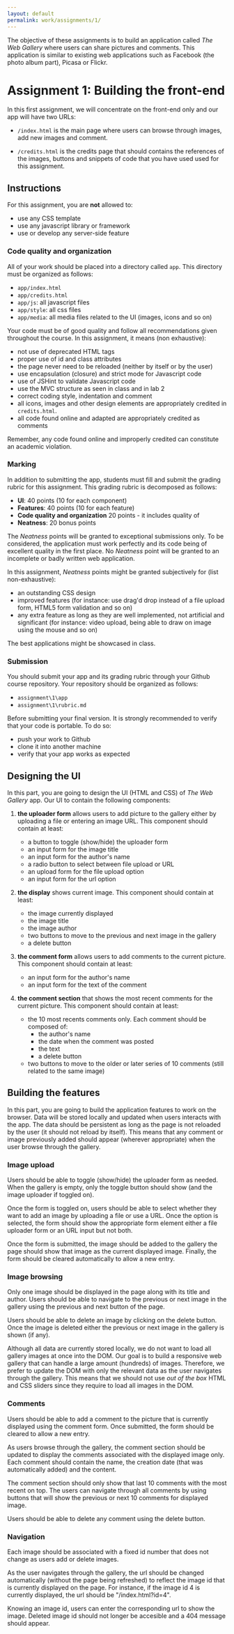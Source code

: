 ```yaml
---
layout: default
permalink: work/assignments/1/
---
```


The objective of these assignments is to build an application called *The Web Gallery* where users can share pictures and comments. This application is similar to existing web applications such as Facebook (the photo album part), Picasa or Flickr. 

# Assignment 1: Building the front-end

In this first assignment, we will concentrate on the front-end only and our app will have two URLs:

- `/index.html` is the main page where users can browse through images, add new images and comment. 

- `/credits.html` is the credits page that should contains the references of the images, buttons and snippets of code that you have used used for this assignment.

## Instructions

For this assignment, you are **not** allowed to: 

- use any CSS template 
- use any javascript library or framework
- use or develop any server-side feature

### Code quality and organization

All of your work should be placed into a directory called `app`. This directory must be organized as follows: 

- `app/index.html`
- `app/credits.html`
- `app/js`: all javascript files
- `app/style`: all css files
- `app/media`: all media files related to the UI (images, icons and so on)

Your code must be of good quality and follow all recommendations given throughout the course. In this assignment, it means (non exhaustive): 

- not use of deprecated HTML tags
- proper use of id and class attributes
- the page never need to be reloaded (neither by itself or by the user)
- use encapsulation (closure) and strict mode for Javascript code
- use of JSHint to validate Javascript code
- use the MVC structure as seen in class and in lab 2
- correct coding style, indentation and comment
- all icons, images and other design elements are appropriately credited in `credits.html`.
- all code found online and adapted are appropriately credited as comments

Remember, any code found online and improperly credited can constitute an academic violation. 

### Marking 

In addition to submitting the app, students must fill and submit the grading rubric for this assignment. This grading rubric is decomposed as follows: 

- **UI**: 40 points (10 for each component)
- **Features**: 40 points (10 for each feature)
- **Code quality and organization** 20 points - it includes quality of
- **Neatness**: 20 bonus points

The *Neatness* points will be granted to exceptional submissions only. To be considered, the application must work perfectly and its code being of excellent quality in the first place. No *Neatness* point will be granted to an incomplete or badly written web application. 

In this assignment, *Neatness* points might be granted subjectively for (list non-exhaustive):

- an outstanding CSS design
- improved features (for instance: use drag'd drop instead of a file upload form, HTML5 form validation and so on)
- any extra feature as long as they are well implemented, not artificial and significant (for instance: video upload, being able to draw on image using the mouse and so on)

The best applications might be showcased in class. 

### Submission

You should submit your app and its grading rubric through your Github course repository. Your repository should be organized as follows:

- `assignment\1\app` 
- `assignment\1\rubric.md`

Before submitting your final version. It is strongly recommended to verify that your code is portable. To do so: 

- push your work to Github
- clone it into another machine
- verify that your app works as expected

## Designing the UI 

In this part, you are going to design the UI (HTML and CSS) of *The Web Gallery* app. Our UI to contain the following components: 

1. **the uploader form** allows users to add picture to the gallery either by uploading a file or entering an image URL. This component should contain at least: 
    - a button to toggle (show/hide) the uploader form
    - an input form for the image title
    - an input form for the author's name
    - a radio button to select between file upload or URL
    - an upload form for the file upload option
    - an input form for the url option
    
1. **the display** shows current image. This component should contain at least: 
    - the image currently displayed
    - the image title
    - the image author
    - two buttons to move to the previous and next image in the gallery
    - a delete button
    
1. **the comment form** allows users to add comments to the current picture. This component should contain at least: 
    - an input form for the author's name
    - an input form for the text of the comment

1. **the comment section** that shows the most recent comments for the current picture. This component should contain at least: 
    - the 10 most recents comments only. Each comment should be composed of:
        - the author's name
        - the date when the comment was posted
        - the text
        - a delete button
    - two buttons to move to the older or later series of 10 comments (still related to the same image)

##  Building the features

In this part, you are going to build the application features to work on the browser. Data will be stored locally and updated when users interacts with the app. The data should be persistent as long as the page is not reloaded by the user (it should not reload by itself). This means that any comment or image previously added should appear (wherever appropriate) when the user browse through the gallery.

### Image upload

Users should be able to toggle (show/hide) the uploader form as needed. When the gallery is empty, only the toggle button should show (and the image uploader if toggled on). 

Once the form is toggled on, users should be able to select whether they want to add an image by uploading a file or use a URL. Once the option is selected, the form should show the appropriate form element either a file uploader form or an URL input but not both. 

Once the form is submitted, the image should be added to the gallery the page should show that image as the current displayed image. Finally, the form should be cleared automatically to allow a new entry.

### Image browsing

Only one image should be displayed in the page along with its title and author. Users should be able to navigate to the previous or next image in the gallery using the previous and next button of the page. 

Users should be able to delete an image by clicking on the delete button. Once the image is deleted either the previous or next image in the gallery is shown (if any). 

Although all data are currently stored locally, we do not want to load all gallery images at once into the DOM. Our goal is to build a responsive web gallery that can handle a large amount (hundreds) of images. Therefore, we prefer to update the DOM with only the relevant data as the user navigates through the gallery. This means that we should not use *out of the box* HTML and CSS sliders since they require to load all images in the DOM.

### Comments

Users should be able to add a comment to the picture that is currently displayed using the comment form. Once submitted, the form should be cleared to allow a new entry.

As users browse through the gallery, the comment section should be updated to display the comments associated with the displayed image only. Each comment should contain the name, the creation date (that was automatically added) and the content. 

The comment section should only show that last 10 comments with the most recent on top. The users can navigate through all comments by using buttons that will show the previous or next 10 comments for displayed image.

Users should be able to delete any comment using the delete button.  

### Navigation

Each image should be associated with a fixed id number that does not change as users add or delete images. 

As the user navigates through the gallery, the url should be changed automatically (without the page being refreshed) to reflect the image id that is currently displayed on the page. For instance, if the image id 4 is currently displayed, the url should be "/index.html?id=4".

Knowing an image id, users can enter the corresponding url to show the image. Deleted image id should not longer be accesible and a 404 message should appear.




